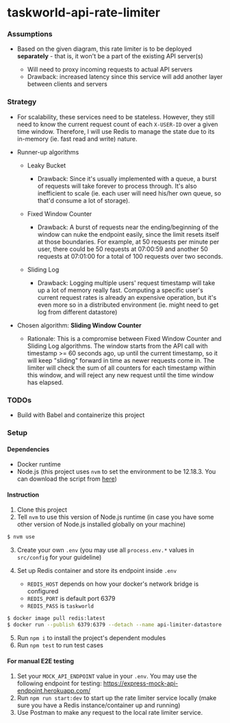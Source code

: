 # **taskworld-api-rate-limiter**

### Assumptions
* Based on the given diagram, this rate limiter is to be deployed **separately** - that is, it won't be a part of the existing API server(s)

  * Will need to proxy incoming requests to actual API servers
  * Drawback: increased latency since this service will add another layer between clients and servers

### Strategy
* For scalability, these services need to be stateless. However, they still need to know the current request count of each `X-USER-ID` over a given time window. Therefore, I will use Redis to manage the state due to its in-memory (ie. fast read and write) nature.

* Runner-up algorithms

  * Leaky Bucket

    * Drawback: Since it's usually implemented with a queue, a burst of requests will take forever to process through. It's also inefficient to scale (ie. each user will need his/her own queue, so that'd consume a lot of storage).

  * Fixed Window Counter

    * Drawback: A burst of requests near the ending/beginning of the window can nuke the endpoint easily, since the limit resets itself at those boundaries. For example, at 50 requests per minute per user, there could be 50 requests at 07:00:59 and another 50 requests at 07:01:00 for a total of 100 requests over two seconds.

  * Sliding Log
  
    * Drawback: Logging multiple users' request timestamp will take up a lot of memory really fast. Computing a specific user's current request rates is already an expensive operation, but it's even more so in a distributed environment (ie. might need to get log from different datastore)

* Chosen algorithm: **Sliding Window Counter**
  
  * Rationale: This is a compromise between Fixed Window Counter and Sliding Log algorithms. The window starts from the API call with timestamp >= 60 seconds ago, up until the current timestamp, so it will keep "sliding" forward in time as newer requests come in. The limiter will check the sum of all counters for each timestamp within this window, and will reject any new request until the time window has elapsed.
 

### TODOs
* Build with Babel and containerize this project

### **Setup**

#### Dependencies
* Docker runtime
* Node.js (this project uses `nvm` to set the environment to be 12.18.3. You can download the script from [here](https://github.com/nvm-sh/nvm))

#### Instruction

1. Clone this project
2. Tell `nvm` to use this version of Node.js runtime (in case you have some other version of Node.js installed globally on your machine)
```sh
$ nvm use
```
3. Create your own `.env` (you may use all `process.env.*` values in `src/config` for your guideline)
4. Set up Redis container and store its endpoint inside `.env`

    * `REDIS_HOST` depends on how your docker's network bridge is configured
    * `REDIS_PORT` is default port 6379
    * `REDIS_PASS` is `taskworld`
```sh
$ docker image pull redis:latest
$ docker run --publish 6379:6379 --detach --name api-limiter-datastore redis:latest --appendonly yes --requirepass "taskworld"
```
5. Run `npm i` to install the project's dependent modules
6. Run `npm test` to run test cases

#### **For manual E2E testing**

1. Set your `MOCK_API_ENDPOINT` value in your `.env`. You may use the following endpoint for testing: https://express-mock-api-endpoint.herokuapp.com/
2. Run `npm run start:dev` to start up the rate limiter service locally (make sure you have a Redis instance/container up and running)
3. Use Postman to make any request to the local rate limiter service.
